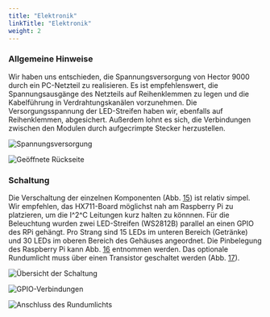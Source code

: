 ```yaml
---
title: "Elektronik"
linkTitle: "Elektronik"
weight: 2
---
```


### Allgemeine Hinweise

Wir haben uns entschieden, die Spannungsversorgung von Hector 9000 durch
ein PC-Netzteil zu realisieren. Es ist empfehlenswert, die
Spannungsausgänge des Netzteils auf Reihenklemmen zu legen und die
Kabelführung in Verdrahtungskanälen vorzunehmen. Die Versorgungsspannung
der LED-Streifen haben wir, ebenfalls auf Reihenklemmen, abgesichert.
Außerdem lohnt es sich, die Verbindungen zwischen den Modulen durch
aufgecrimpte Stecker herzustellen.

![Spannungsversorgung](/images/psu.JPG)

![Geöffnete Rückseite](/images/electronic_overview.JPG)

### Schaltung

Die Verschaltung der einzelnen Komponenten (Abb.
[15](#GPIO_overview))
ist relativ simpel. Wir empfehlen, das HX711-Board möglichst nah am
Raspberry Pi zu platzieren, um die I^2^C Leitungen kurz halten zu
könnnen. Für die Beleuchtung wurden zwei LED-Streifen (WS2812B) parallel
an einen GPIO des RPi gehängt. Pro Strang sind 15 LEDs im unteren
Bereich (Getränke) und 30 LEDs im oberen Bereich des Gehäuses
angeordnet. Die Pinbelegung des Raspberry Pi kann Abb.
[16](#GPIO_connections) entnommen werden. Das optionale
Rundumlicht muss über einen Transistor geschaltet werden (Abb.
[17](#rundumlicht)).

![Übersicht der Schaltung](/images/RPi_GPIO_overview.svg)

![GPIO-Verbindungen](/images/Hector9000_connections.svg)

![Anschluss des Rundumlichts](/images/rundumlicht.svg)